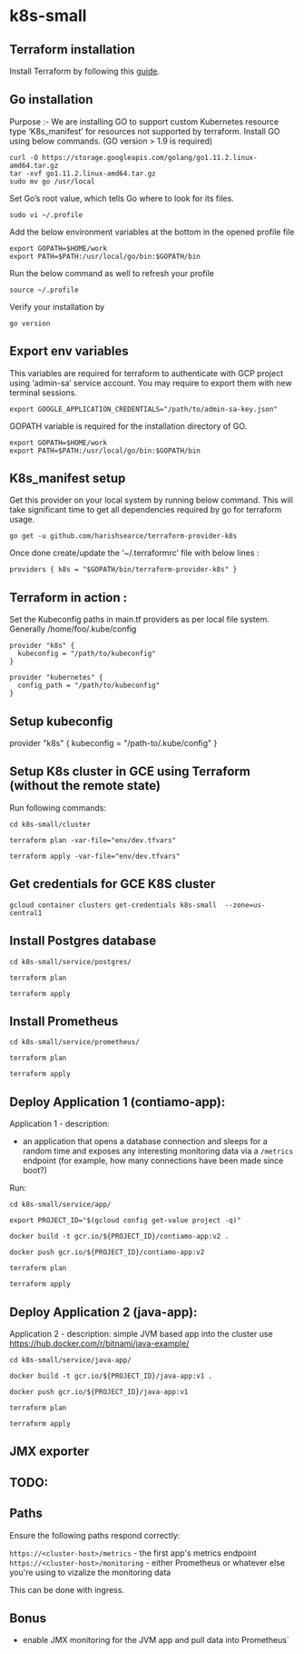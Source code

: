 # k8s-small

## Terraform installation

Install Terraform by following this [guide](https://www.terraform.io/downloads.html).

## Go installation

Purpose :- We are installing GO to support custom Kubernetes resource type ‘K8s_manifest’ for resources not supported by terraform.
Install GO using below commands. (GO version > 1.9 is required)
```
curl -O https://storage.googleapis.com/golang/go1.11.2.linux-amd64.tar.gz
tar -xvf go1.11.2.linux-amd64.tar.gz
sudo mv go /usr/local
```

Set Go’s root value, which tells Go where to look for its files.
```
sudo vi ~/.profile
```

Add the below environment variables at the bottom in the opened profile file
```
export GOPATH=$HOME/work
export PATH=$PATH:/usr/local/go/bin:$GOPATH/bin
```

Run the below command as well to refresh your profile
```
source ~/.profile
```
Verify your installation by
```
go version
```
## Export env variables

This variables are required for terraform to authenticate with GCP project using ‘admin-sa’ service account.
You may require to export them with new terminal sessions.

```
export GOOGLE_APPLICATION_CREDENTIALS="/path/to/admin-sa-key.json"
```
GOPATH variable is required for the installation directory of GO.
```
export GOPATH=$HOME/work
export PATH=$PATH:/usr/local/go/bin:$GOPATH/bin
```

## K8s_manifest setup

Get this provider on your local system by running below command.
This will take significant time to get all dependencies required by go for terraform usage.

```
go get -u github.com/harishsearce/terraform-provider-k8s
```
Once done create/update the ‘~/.terraformrc’ file with below lines :

```
providers { k8s = "$GOPATH/bin/terraform-provider-k8s" }
```

## Terraform in action :

Set the Kubeconfig paths in main.tf providers as per local file system.
Generally /home/foo/.kube/config

```
provider "k8s" {
  kubeconfig = "/path/to/kubeconfig"
}

provider "kubernetes" {
  config_path = "/path/to/kubeconfig"
}
```


## Setup kubeconfig
provider "k8s" {
  kubeconfig = "/path-to/.kube/config"
}

## Setup K8s cluster in GCE using Terraform (without the remote state)
Run following commands:

 `cd k8s-small/cluster`
 
 `terraform plan -var-file="env/dev.tfvars"`
 
 `terraform apply -var-file="env/dev.tfvars"`

## Get credentials for GCE K8S cluster
`gcloud container clusters get-credentials k8s-small  --zone=us-central1`

## Install Postgres database
 `cd k8s-small/service/postgres/`
 
 `terraform plan`
 
 `terraform apply`

## Install Prometheus
 `cd k8s-small/service/prometheus/`
 
 `terraform plan`
 
 `terraform apply`

## Deploy Application 1 (contiamo-app):

Application 1 - description:
- an application that opens a database connection and sleeps for a random time and exposes any interesting monitoring data via a `/metrics` endpoint (for example, how many connections have been made since boot?)

Run:

 `cd k8s-small/service/app/`

 `export PROJECT_ID="$(gcloud config get-value project -q)"`

 `docker build -t gcr.io/${PROJECT_ID}/contiamo-app:v2 .`
 
 `docker push gcr.io/${PROJECT_ID}/contiamo-app:v2`
 
 `terraform plan`
 
 `terraform apply`
 
## Deploy Application 2 (java-app):

Application 2 - description: simple JVM based app into the cluster use https://hub.docker.com/r/bitnami/java-example/

 `cd k8s-small/service/java-app/`
 
 `docker build -t gcr.io/${PROJECT_ID}/java-app:v1 .`
 
 `docker push gcr.io/${PROJECT_ID}/java-app:v1`
 
 `terraform plan`
 
 `terraform apply`
 
## JMX exporter
  
 
## TODO:

## Paths
Ensure the following paths respond correctly:

`https://<cluster-host>/metrics` - the first app's metrics endpoint
`https://<cluster-host>/monitoring` - either Prometheus or whatever else you're using to vizalize the monitoring data

This can be done with ingress. 

## Bonus
- enable JMX monitoring for the JVM app and pull data into Prometheus`
